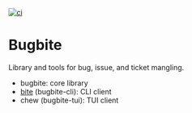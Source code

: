 [![ci](https://github.com/radhermit/bugbite/workflows/ci/badge.svg)](https://github.com/radhermit/bugbite/actions/workflows/ci.yml)

# Bugbite

Library and tools for bug, issue, and ticket mangling.

- bugbite: core library
- [bite] (bugbite-cli): CLI client
- chew (bugbite-tui): TUI client

[bite]: <https://radhermit.github.io/bugbite/bite.html>
